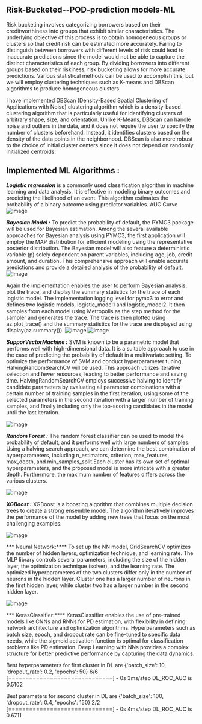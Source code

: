 ## Risk-Bucketed--POD-prediction models-ML

Risk bucketing involves categorizing borrowers based on their creditworthiness into groups that exhibit similar characteristics. The underlying objective of this process is to obtain homogeneous groups or clusters so that credit risk can be estimated more accurately. Failing to distinguish between borrowers with different levels of risk could lead to inaccurate predictions since the model would not be able to capture the distinct characteristics of each group. By dividing borrowers into different groups based on their riskiness, risk bucketing allows for more accurate predictions. Various statistical methods can be used to accomplish this, but we will employ clustering techniques such as K-means and DBScan algorithms to produce homogeneous clusters.

I have implemented DBScan (Density-Based Spatial Clustering of Applications with Noise) clustering algorithm which  is a density-based clustering algorithm that is particularly useful for identifying clusters of arbitrary shape, size, and orientation. Unlike K-Means, DBScan can handle noise and outliers in the data, and it does not require the user to specify the number of clusters beforehand. Instead, it identifies clusters based on the density of the data points in the neighborhood. DBScan is also more robust to the choice of initial cluster centers since it does not depend on randomly initialized centroids.


## Implemented ML Algorithms : 

***Logistic regression*** is a commonly used classification algorithm in machine learning and data analysis.
It is effective in modeling binary outcomes and predicting the likelihood of an event. This algorithm estimates the probability of a binary outcome using predictor variables.
AUC Curve
![image](https://user-images.githubusercontent.com/40602129/224083547-f51f0d0d-ea9e-45e6-8f54-c52d58b52554.png)


***Bayesian Model :*** To predict the probability of default, the PYMC3 package will be used for Bayesian estimation. Among the several available approaches for Bayesian analysis using PYMC3, the first application will employ the MAP distribution for efficient modeling using the representative posterior distribution. The Bayesian model will also feature a deterministic variable (p) solely dependent on parent variables, including age, job, credit amount, and duration. This comprehensive approach will enable accurate predictions and provide a detailed analysis of the probability of default.
![image](https://user-images.githubusercontent.com/40602129/224084578-51b1b6e5-c2d2-412d-9067-d685d75dd662.png)


Again the implementation enables the user to perform Bayesian analysis, plot the trace, and display the summary statistics for the trace of each logistic model. The implementation logging level for pymc3 to error and defines two logistic models, logistic_model1 and logistic_model2. It then samples from each model using Metropolis as the step method for the sampler and generates the trace. The trace is then plotted using az.plot_trace() and the summary statistics for the trace are displayed using display(az.summary()). 
![image](https://user-images.githubusercontent.com/40602129/224085294-b27f0f1f-ce6b-4fb1-9ce7-e1854e799cac.png)
![image](https://user-images.githubusercontent.com/40602129/224085407-7ae9a8b7-e57e-4b3b-a49f-c710b628e40a.png)



***SupporVectorMachine :*** SVM is known to be a parametric model that performs well with high-dimensional data. It is a suitable approach to use in the case of predicting the probability of default in a multivariate setting. To optimize the performance of SVM and conduct hyperparameter tuning, HalvingRandomSearchCV will be used. This approach utilizes iterative selection and fewer resources, leading to better performance and saving time. HalvingRandomSearchCV employs successive halving to identify candidate parameters by evaluating all parameter combinations with a certain number of training samples in the first iteration, using some of the selected parameters in the second iteration with a larger number of training samples, and finally including only the top-scoring candidates in the model until the last iteration.

![image](https://user-images.githubusercontent.com/40602129/224086244-e40c1177-741a-44b8-aac4-bd4e15392738.png)


***Random Forest :*** The random forest classifier can be used to model the probability of default, and it performs well with large numbers of samples. Using a halving search approach, we can determine the best combination of hyperparameters, including n_estimators, criterion, max_features, max_depth, and min_samples_split.Each cluster has its own set of optimal hyperparameters, and the proposed model is more intricate with a greater depth. Furthermore, the maximum number of features differs across the various clusters.

![image](https://user-images.githubusercontent.com/40602129/224088175-c817cc0c-f5aa-4cf6-9cd8-c212b09a8df0.png)


***XGBoost :*** XGBoost is a boosting algorithm that combines multiple decision trees to create a strong ensemble model. The algorithm iteratively improves the performance of the model by adding new trees that focus on the most challenging examples. 

![image](https://user-images.githubusercontent.com/40602129/224089428-23ffc14a-c4d3-4afe-a01d-68c4ee68cb6e.png)


*** Neural Network:****  To set up the NN model, GridSearchCV optimizes the number of hidden layers, optimization technique, and learning rate. The MLP library controls several parameters, including the size of the hidden layer, the optimization technique (solver), and the learning rate. The optimized hyperparameters of the two clusters differ only in the number of neurons in the hidden layer. Cluster one has a larger number of neurons in the first hidden layer, while cluster two has a larger number in the second hidden layer.

![image](https://user-images.githubusercontent.com/40602129/224089884-c63d9a20-72d1-4526-837b-56aaa72281d9.png)



*** KerasClassifier:****  KerasClassifier enables the use of pre-trained models like CNNs and RNNs for PD estimation, with flexibility in defining network architecture and optimization algorithms. Hyperparameters such as batch size, epoch, and dropout rate can be fine-tuned to specific data needs, while the sigmoid activation function is optimal for classification problems like PD estimation. Deep Learning with NNs provides a complex structure for better predictive performance by capturing the data dynamics.


Best hyperparameters for first cluster in DL are {'batch_size': 10, 'dropout_rate': 0.2, 'epochs': 50}
6/6 [==============================] - 0s 3ms/step
DL_ROC_AUC is 0.5102


Best parameters for second cluster in DL are {'batch_size': 100, 'dropout_rate': 0.4, 'epochs': 150}
2/2 [==============================] - 0s 4ms/step
DL_ROC_AUC is 0.6711





